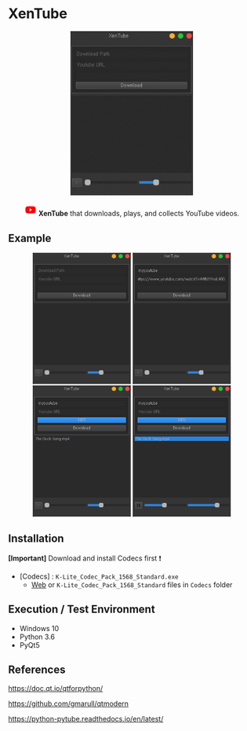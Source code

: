# XenTube

<p align=center>
    <img width="250px" src="./img/info.gif">
</p>

<p align=center>
<img width="25px" src="./img/Youtube.png">
<span style="font-weight:bold">XenTube</span> that downloads, plays, and collects YouTube videos.
</p>

## Example

<p align=center>
    <img width="200px" src="./img/img_1.main.PNG">
    <img width="200px" src="./img/img_2.inputset.PNG">
    <img width="200px" src="./img/img_3.done.PNG">
    <img width="200px" src="./img/img_4.play.PNG">
</p>

## Installation

**[Important]** Download and install Codecs first ❗

-   [Codecs] : `K-Lite_Codec_Pack_1568_Standard.exe`
    -   [Web](http://downloads.ddigest-dl.com/software/download.php?sid=1089&ssid=0&did=375) or `K-Lite_Codec_Pack_1568_Standard` files in `Codecs` folder

## Execution / Test Environment

-   Windows 10
-   Python 3.6
-   PyQt5

## References

https://doc.qt.io/qtforpython/

https://github.com/gmarull/qtmodern

https://python-pytube.readthedocs.io/en/latest/
